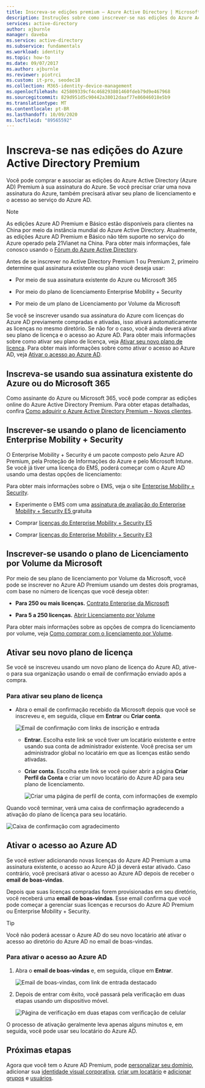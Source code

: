 ```yaml
---
title: Inscreva-se edições premium – Azure Active Directory | Microsoft Docs
description: Instruções sobre como inscrever-se nas edições do Azure Active Directory Premium.
services: active-directory
author: ajburnle
manager: daveba
ms.service: active-directory
ms.subservice: fundamentals
ms.workload: identity
ms.topic: how-to
ms.date: 09/07/2017
ms.author: ajburnle
ms.reviewer: piotrci
ms.custom: it-pro, seodec18
ms.collection: M365-identity-device-management
ms.openlocfilehash: 425809339cf4c468293801460fdeb79d9e467968
ms.sourcegitcommit: 829d951d5c90442a38012daaf77e86046018e5b9
ms.translationtype: MT
ms.contentlocale: pt-BR
ms.lasthandoff: 10/09/2020
ms.locfileid: "89565592"
---
```

# <a name="sign-up-for-azure-active-directory-premium-editions"></a>Inscreva-se nas edições do Azure Active Directory Premium
Você pode comprar e associar as edições do Azure Active Directory (Azure AD) Premium à sua assinatura do Azure. Se você precisar criar uma nova assinatura do Azure, também precisará ativar seu plano de licenciamento e o acesso ao serviço do Azure AD.

> [!NOTE]
>As edições Azure AD Premium e Básico estão disponíveis para clientes na China por meio da instância mundial do Azure Active Directory. Atualmente, as edições Azure AD Premium e Básico não têm suporte no serviço do Azure operado pela 21Vianet na China. Para obter mais informações, fale conosco usando o [Fórum do Azure Active Directory](https://feedback.azure.com/forums/169401-azure-active-directory/).

Antes de se inscrever no Active Directory Premium 1 ou Premium 2, primeiro determine qual assinatura existente ou plano você deseja usar:

- Por meio de sua assinatura existente do Azure ou Microsoft 365

- Por meio do plano de licenciamento Enterprise Mobility + Security

- Por meio de um plano de Licenciamento por Volume da Microsoft

Se você se inscrever usando sua assinatura do Azure com licenças do Azure AD previamente compradas e ativadas, isso ativará automaticamente as licenças no mesmo diretório. Se não for o caso, você ainda deverá ativar seu plano de licença e o acesso ao Azure AD. Para obter mais informações sobre como ativar seu plano de licença, veja [Ativar seu novo plano de licença](#activate-your-new-license-plan). Para obter mais informações sobre como ativar o acesso ao Azure AD, veja [Ativar o acesso ao Azure AD](#activate-your-azure-ad-access). 

## <a name="sign-up-using-your-existing-azure-or-microsoft-365-subscription"></a>Inscreva-se usando sua assinatura existente do Azure ou do Microsoft 365
Como assinante do Azure ou Microsoft 365, você pode comprar as edições online do Azure Active Directory Premium. Para obter etapas detalhadas, confira [Como adquirir o Azure Active Directory Premium – Novos clientes](https://channel9.msdn.com/Series/Azure-Active-Directory-Videos-Demos/How-to-Purchase-Azure-Active-Directory-Premium-New-Customers).

## <a name="sign-up-using-your-enterprise-mobility--security-licensing-plan"></a>Inscrever-se usando o plano de licenciamento Enterprise Mobility + Security
O Enterprise Mobility + Security é um pacote composto pelo Azure AD Premium, pela Proteção de Informações do Azure e pelo Microsoft Intune. Se você já tiver uma licença do EMS, poderá começar com o Azure AD usando uma destas opções de licenciamento:

Para obter mais informações sobre o EMS, veja o site [Enterprise Mobility + Security](https://www.microsoft.com/cloud-platform/enterprise-mobility-security).

- Experimente o EMS com uma [assinatura de avaliação do Enterprise Mobility + Security E5 ](https://signup.microsoft.com/Signup?OfferId=87dd2714-d452-48a0-a809-d2f58c4f68b7&ali=1) gratuita

- Comprar [licenças do Enterprise Mobility + Security E5](https://signup.microsoft.com/Signup?OfferId=e6de2192-536a-4dc3-afdc-9e2602b6c790&ali=1)

- Comprar [licenças do Enterprise Mobility + Security E3](https://signup.microsoft.com/Signup?OfferId=4BBA281F-95E8-4136-8B0F-037D6062F54C&ali=1)

## <a name="sign-up-using-your-microsoft-volume-licensing-plan"></a>Inscrever-se usando o plano de Licenciamento por Volume da Microsoft
Por meio de seu plano de licenciamento por Volume da Microsoft, você pode se inscrever no Azure AD Premium usando um destes dois programas, com base no número de licenças que você deseja obter:

- **Para 250 ou mais licenças.** [Contrato Enterprise da Microsoft](https://www.microsoft.com/en-us/licensing/licensing-programs/enterprise.aspx)

- **Para 5 a 250 licenças.** [Abrir Licenciamento por Volume](https://www.microsoft.com/en-us/licensing/licensing-programs/open-license.aspx)

Para obter mais informações sobre as opções de compra do licenciamento por volume, veja [Como comprar com o licenciamento por Volume](https://www.microsoft.com/en-us/licensing/how-to-buy/how-to-buy.aspx).

## <a name="activate-your-new-license-plan"></a>Ativar seu novo plano de licença
Se você se inscreveu usando um novo plano de licença do Azure AD, ative-o para sua organização usando o email de confirmação enviado após a compra.

### <a name="to-activate-your-license-plan"></a>Para ativar seu plano de licença
- Abra o email de confirmação recebido da Microsoft depois que você se inscreveu e, em seguida, clique em **Entrar** ou **Criar conta**.
   
    ![Email de confirmação com links de inscrição e entrada](media/active-directory-get-started-premium/MOLSEmail.png)

    - **Entrar.** Escolha este link se você tiver um locatário existente e entre usando sua conta de administrador existente. Você precisa ser um administrador global no locatário em que as licenças estão sendo ativadas.

    - **Criar conta.** Escolha este link se você quiser abrir a página **Criar Perfil da Conta** e criar um novo locatário do Azure AD para seu plano de licenciamento.

        ![Criar uma página de perfil de conta, com informações de exemplo](media/active-directory-get-started-premium/MOLSAccountProfile.png)

Quando você terminar, verá uma caixa de confirmação agradecendo a ativação do plano de licença para seu locatário.

![Caixa de confirmação com agradecimento](media/active-directory-get-started-premium/MOLSThankYou.png)

## <a name="activate-your-azure-ad-access"></a>Ativar o acesso ao Azure AD
Se você estiver adicionando novas licenças do Azure AD Premium a uma assinatura existente, o acesso ao Azure AD já deverá estar ativado. Caso contrário, você precisará ativar o acesso ao Azure AD depois de receber o **email de boas-vindas**.  

Depois que suas licenças compradas forem provisionadas em seu diretório, você receberá uma **email de boas-vindas**. Esse email confirma que você pode começar a gerenciar suas licenças e recursos do Azure AD Premium ou Enterprise Mobility + Security. 

> [!TIP]
> Você não poderá acessar o Azure AD do seu novo locatário até ativar o acesso ao diretório do Azure AD no email de boas-vindas.

### <a name="to-activate-your-azure-ad-access"></a>Para ativar o acesso ao Azure AD

1. Abra o **email de boas-vindas** e, em seguida, clique em **Entrar**.
   
    ![Email de boas-vindas, com link de entrada destacado](media/active-directory-get-started-premium/AADEmail.png)

2. Depois de entrar com êxito, você passará pela verificação em duas etapas usando um dispositivo móvel.
   
    ![Página de verificação em duas etapas com verificação de celular](media/active-directory-get-started-premium/SignUppage.png)

O processo de ativação geralmente leva apenas alguns minutos e, em seguida, você pode usar seu locatário do Azure AD. 

## <a name="next-steps"></a>Próximas etapas
Agora que você tem o Azure AD Premium, pode [personalizar seu domínio](add-custom-domain.md), adicionar sua [identidade visual corporativa](customize-branding.md), [criar um locatário](active-directory-access-create-new-tenant.md) e [adicionar grupos](active-directory-groups-create-azure-portal.md) e [usuários](add-users-azure-active-directory.md).
